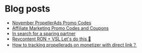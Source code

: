 # Blog posts
<!-- BLOG-POST-LIST:START -->
- [November PropellerAds Promo Codes](https://afflift.com/f/threads/november-propellerads-promo-codes.9920/)
- [Affiliate Marketing Promo Codes and Coupons](https://afflift.com/f/threads/affiliate-marketing-promo-codes-and-coupons.587/)
- [In search for a sparing partner](https://afflift.com/f/threads/in-search-for-a-sparing-partner.9946/)
- [Revcontent RON + VSL Let&#39;s do this 🚀](https://afflift.com/f/threads/revcontent-ron-vsl-lets-do-this-%F0%9F%9A%80.9662/)
- [How to tracking propellerads on monetizer with direct link？](https://afflift.com/f/threads/how-to-tracking-propellerads-on-monetizer-with-direct-link%EF%BC%9F.9932/)
<!-- BLOG-POST-LIST:END -->
